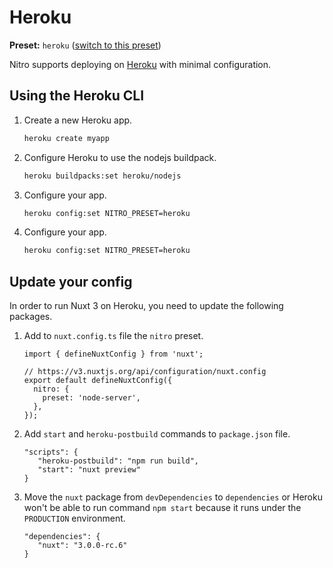 # Heroku

**Preset:** `heroku` ([switch to this preset](/deploy/#changing-the-deployment-preset))

Nitro supports deploying on [Heroku](https://heroku.com/) with minimal configuration.

## Using the Heroku CLI

1. Create a new Heroku app.

   ```bash
   heroku create myapp
   ```

1. Configure Heroku to use the nodejs buildpack.

   ```bash
   heroku buildpacks:set heroku/nodejs
   ```

1. Configure your app.

   ```bash
   heroku config:set NITRO_PRESET=heroku
   ```
   
1. Configure your app.

   ```bash
   heroku config:set NITRO_PRESET=heroku
   ```
   

## Update your config

In order to run Nuxt 3 on Heroku, you need to update the following packages.

1. Add to `nuxt.config.ts` file the `nitro` preset.

   ```
   import { defineNuxtConfig } from 'nuxt';

   // https://v3.nuxtjs.org/api/configuration/nuxt.config
   export default defineNuxtConfig({
     nitro: {
       preset: 'node-server',
     },
   });
   ```
1. Add `start` and `heroku-postbuild` commands to `package.json` file.

   ```
   "scripts": {
      "heroku-postbuild": "npm run build",
      "start": "nuxt preview"
   }
   ```
1. Move the `nuxt` package from `devDependencies` to `dependencies` or Heroku won't be able to run command `npm start` because it runs under the `PRODUCTION` environment.

   ```
   "dependencies": {
      "nuxt": "3.0.0-rc.6"
   }
   ```
